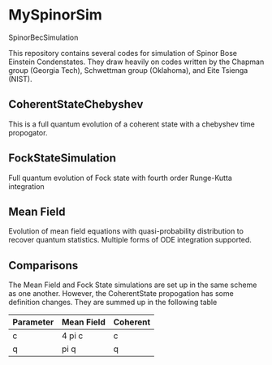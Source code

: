 # MySpinorSim
SpinorBecSimulation

This repository contains several codes for simulation of Spinor Bose Einstein Condenstates.  They draw heavily on codes written by the Chapman group (Georgia Tech), Schwettman group (Oklahoma), and Eite Tsienga (NIST).

## CoherentStateChebyshev
This is a full quantum evolution of a coherent state with a chebyshev time propogator.

## FockStateSimulation
Full quantum evolution of Fock state with fourth order Runge-Kutta integration

## Mean Field
Evolution of mean field equations with quasi-probability distribution to recover quantum statistics.  Multiple forms of ODE integration supported.

## Comparisons
The Mean Field and Fock State simulations are set up in the same scheme as one another.  However, the CoherentState propogation has some definition changes.  They are summed up in the following table

Parameter | Mean Field | Coherent
---|---|---
c | 4 pi c |  c
q | pi q | q